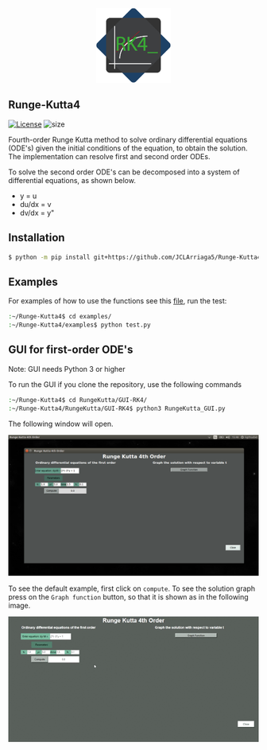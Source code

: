 <p align="center"><img src="images/logo/RK4-logo.png" height="150"></p>

## Runge-Kutta4

[![License](https://img.shields.io/badge/License-MIT-green.svg)](../master/LICENSE) ![size](https://img.shields.io/github/repo-size/JCLArriaga5/Runge-Kutta4)

Fourth-order Runge Kutta method to solve ordinary differential equations (ODE's) given the initial conditions of the equation, to obtain the solution. The implementation can resolve first and second order ODEs.

To solve the second order ODE's can be decomposed into a system of differential equations, as shown below.
- y = u
- du/dx = v
- dv/dx = y"

## Installation
```sh
$ python -m pip install git+https://github.com/JCLArriaga5/Runge-Kutta4.git
```

## Examples
For examples of how to use the functions see this [file](../master/examples/test.py), run the test:
```sh
:~/Runge-Kutta4$ cd examples/
:~/Runge-Kutta4/examples$ python test.py
```

## GUI for first-order ODE's
Note: GUI needs Python 3 or higher

To run the GUI if you clone the repository, use the following commands
```sh
:~/Runge-Kutta4$ cd RungeKutta/GUI-RK4/
:~/Runge-Kutta4/RungeKutta/GUI-RK4$ python3 RungeKutta_GUI.py
```
The following window will open.
<p align="center"><img src="images/GUI-preview.png" height=""></p>

To see the default example, first click on `compute`. To see the solution graph press on the `Graph function` button, so that it is shown as in the following image.

<p align="center"><img src="images/Runge_Kutta_4th_Order_Window.gif" height=""></p>
